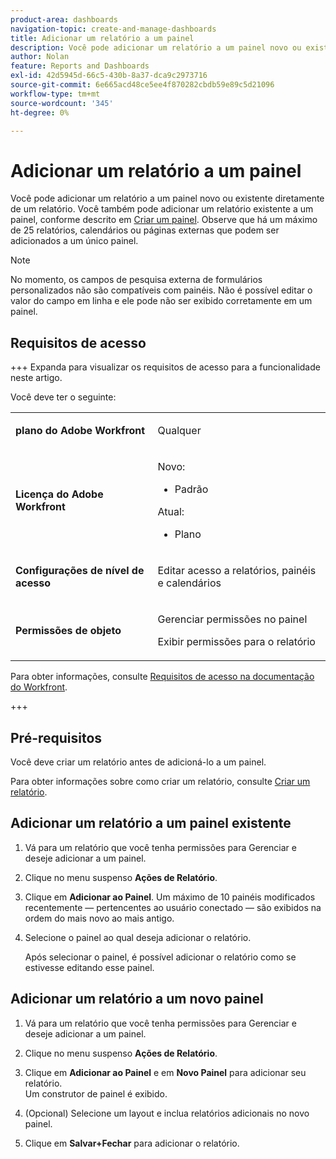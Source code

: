 ```yaml
---
product-area: dashboards
navigation-topic: create-and-manage-dashboards
title: Adicionar um relatório a um painel
description: Você pode adicionar um relatório a um painel novo ou existente diretamente de um relatório. Você também pode adicionar um relatório existente a um painel.
author: Nolan
feature: Reports and Dashboards
exl-id: 42d5945d-66c5-430b-8a37-dca9c2973716
source-git-commit: 6e665acd48ce5ee4f870282cbdb59e89c5d21096
workflow-type: tm+mt
source-wordcount: '345'
ht-degree: 0%

---
```


# Adicionar um relatório a um painel

<!-- Audited: 1/2025 -->

Você pode adicionar um relatório a um painel novo ou existente diretamente de um relatório. Você também pode adicionar um relatório existente a um painel, conforme descrito em [Criar um painel](../../../reports-and-dashboards/dashboards/creating-and-managing-dashboards/create-dashboard.md). Observe que há um máximo de 25 relatórios, calendários ou páginas externas que podem ser adicionados a um único painel.

>[!NOTE]
>
>No momento, os campos de pesquisa externa de formulários personalizados não são compatíveis com painéis. Não é possível editar o valor do campo em linha e ele pode não ser exibido corretamente em um painel.

## Requisitos de acesso

+++ Expanda para visualizar os requisitos de acesso para a funcionalidade neste artigo.

Você deve ter o seguinte:

<table style="table-layout:auto"> 
 <col> 
 <col> 
 <tbody> 
  <tr> 
   <td role="rowheader"><strong>plano do Adobe Workfront</strong></td> 
   <td> <p>Qualquer</p> </td> 
  </tr> 
  <tr> 
   <td role="rowheader"><strong>Licença do Adobe Workfront</strong></td> 
   <td> 
      <p>Novo:</p>
         <ul>
         <li><p>Padrão</p></li>
         </ul>
      <p>Atual:</p>
         <ul>
         <li><p>Plano</p></li>
         </ul>
   </td> 
  </tr> 
  <tr> 
   <td role="rowheader"><strong>Configurações de nível de acesso</strong></td> 
   <td> <p>Editar acesso a relatórios, painéis e calendários</p></td> 
  </tr> 
  <tr> 
   <td role="rowheader"><strong>Permissões de objeto</strong></td> 
   <td> <p>Gerenciar permissões no painel</p> <p>Exibir permissões para o relatório</p></td> 
  </tr> 
 </tbody> 
</table>

Para obter informações, consulte [Requisitos de acesso na documentação do Workfront](/help/quicksilver/administration-and-setup/add-users/access-levels-and-object-permissions/access-level-requirements-in-documentation.md).

+++

## Pré-requisitos

Você deve criar um relatório antes de adicioná-lo a um painel.

Para obter informações sobre como criar um relatório, consulte [Criar um relatório](/help/quicksilver/reports-and-dashboards/reports/creating-and-managing-reports/create-report.md).

## Adicionar um relatório a um painel existente

1. Vá para um relatório que você tenha permissões para Gerenciar e deseje adicionar a um painel.
1. Clique no menu suspenso **Ações de Relatório**.
1. Clique em **Adicionar ao Painel**. Um máximo de 10 painéis modificados recentemente — pertencentes ao usuário conectado — são exibidos na ordem do mais novo ao mais antigo.
1. Selecione o painel ao qual deseja adicionar o relatório.

   Após selecionar o painel, é possível adicionar o relatório como se estivesse editando esse painel.

## Adicionar um relatório a um novo painel

1. Vá para um relatório que você tenha permissões para Gerenciar e deseje adicionar a um painel.
1. Clique no menu suspenso **Ações de Relatório**.
1. Clique em **Adicionar ao Painel** e em **Novo Painel** para adicionar seu relatório.\
   Um construtor de painel é exibido.

1. (Opcional) Selecione um layout e inclua relatórios adicionais no novo painel.
1. Clique em **Salvar+Fechar** para adicionar o relatório.
